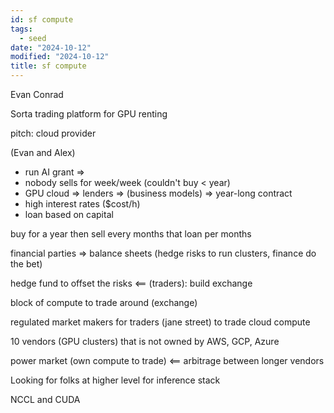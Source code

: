 ```yaml
---
id: sf compute
tags:
  - seed
date: "2024-10-12"
modified: "2024-10-12"
title: sf compute
---
```


Evan Conrad

Sorta trading platform for GPU renting

pitch: cloud provider

(Evan and Alex)
- run AI grant =>
- nobody sells for week/week (couldn't buy < year)
- GPU cloud => lenders => (business models) => year-long contract
- high interest rates ($cost/h)
- loan based on capital

buy for a year then sell every months that loan per months

financial parties => balance sheets (hedge risks to run clusters, finance do the bet)

hedge fund to offset the risks <== (traders): build exchange

block of compute to trade around (exchange)

regulated market makers for traders (jane street) to trade cloud compute

10 vendors (GPU clusters) that is not owned by AWS, GCP, Azure

power market (own compute to trade) <== arbitrage between longer vendors

Looking for folks at higher level for inference stack

NCCL and CUDA
